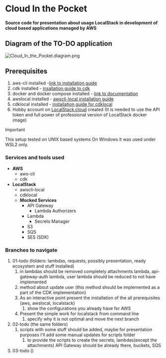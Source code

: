 # Cloud In the Pocket

#### Source code for presentation about usage LocalStack in development of cloud based applications managed by __AWS__

## Diagram of the TO-DO application
![Cloud_In_the_Pocket.diagram.png](presentation/ing-bkp/img/Cloud_In_the_Pocket.diagram.png)

## Prerequisites
1. aws-cli installed -[link to installation guide](https://docs.localstack.cloud/user-guide/integrations/aws-cli/#aws-cli)
2. cdk installed - [insallation guide to cdk](https://docs.aws.amazon.com/cdk/v2/guide/getting_started.html)
3. docker and docker compose installed - [link to documentation](https://docs.docker.com/engine/install/)
4. awslocal installed - [awscli-local installation guide](https://docs.localstack.cloud/user-guide/integrations/aws-cli/#localstack-aws-cli-awslocal)
5. cdklocal installed - [installation guide for cdklocal](https://docs.localstack.cloud/user-guide/integrations/aws-cdk/)
6. Hobby account on [LocalStack.cloud](https://www.localstack.cloud/) created (It is needed to use the API token and full power of professional version of LocalStack docker image)

> [!IMPORTANT]
> This setup tested on UNIX based systems
> On Windows it was used under WSL2 only.

### Services and tools used
* __AWS__
    * aws-cli
    * cdk
* __LocalStack__
    * awscli-local
    * cdklocal
    * __Mocked Services__
        * API Gateway
            * Lambda Authorizers
        * Lambda
            * Secrets Manager
        * S3
        * SQS
        * SES (SDK)

### Branches to navigate
1. 01-todo (folders: lambdas, requests, possibly presentation, ready ecosystem and stuff installed)
    1. in lambdas should be removed completely attachments lambda, api-gateway-auth lambda, user lambda should be reduced to not have implemented
    2. method about update user (this method should be implemented as a part of the CDK implementation)
    3. As an interactive point present the installation of the all prerequisites (aws, awslocal, localstack)
        1. show the configurations you already have for AWS
    4. Present the simple work for localstack from command line
        1. specify why it is not optimal and move the next branch
2. 02-todo (the same folders)
    1. scripts with some stuff should be added, maybe for presentation purposes I'll add some manual updates for scripts folder
        1. to provide the scripts to create the secrets, lambdas(except the attachments) API Gateway should be already there, buckets, SQS
3. 03-todo ()

